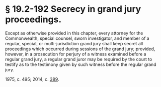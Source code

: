 # § 19.2-192 Secrecy in grand jury proceedings.

<p>Except as otherwise provided in this chapter, every attorney for the Commonwealth, special counsel, sworn investigator, and member of a regular, special, or multi-jurisdiction grand jury shall keep secret all proceedings which occurred during sessions of the grand jury; provided, however, in a prosecution for perjury of a witness examined before a regular grand jury, a regular grand juror may be required by the court to testify as to the testimony given by such witness before the regular grand jury.</p><p>1975, c. 495; 2014, c. <a href='http://lis.virginia.gov/cgi-bin/legp604.exe?141+ful+CHAP0389'>389</a>.</p>